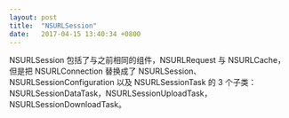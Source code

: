 ```yaml
---
layout: post
title:  "NSURLSession"
date:   2017-04-15 13:40:34 +0800
---
```



NSURLSession 包括了与之前相同的组件，NSURLRequest 与 NSURLCache，但是把 NSURLConnection 替换成了 NSURLSession、NSURLSessionConfiguration 以及 NSURLSessionTask 的 3 个子类：NSURLSessionDataTask，NSURLSessionUploadTask，NSURLSessionDownloadTask。

